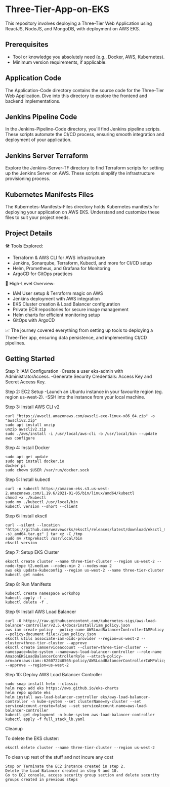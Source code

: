 # Three-Tier-App-on-EKS
This repository involves deploying a Three-Tier Web Application using ReactJS, NodeJS, and MongoDB, with deployment on AWS EKS. 


## Prerequisites

- Tool or knowledge you absolutely need (e.g., Docker, AWS, Kubernetes).
- Minimum version requirements, if applicable.

## Application Code

The Application-Code directory contains the source code for the Three-Tier Web Application. Dive into this directory to explore the frontend and backend implementations.

## Jenkins Pipeline Code
In the Jenkins-Pipeline-Code directory, you'll find Jenkins pipeline scripts. These scripts automate the CI/CD process, ensuring smooth integration and deployment of your application.

## Jenkins Server Terraform
Explore the Jenkins-Server-TF directory to find Terraform scripts for setting up the Jenkins Server on AWS. These scripts simplify the infrastructure provisioning process.

## Kubernetes Manifests Files
The Kubernetes-Manifests-Files directory holds Kubernetes manifests for deploying your application on AWS EKS. Understand and customize these files to suit your project needs.

## Project Details

🛠️ Tools Explored:

- Terraform & AWS CLI for AWS infrastructure
- Jenkins, Sonarqube, Terraform, Kubectl, and more for CI/CD setup
- Helm, Prometheus, and Grafana for Monitoring
- ArgoCD for GitOps practices

🚢 High-Level Overview:
- IAM User setup & Terraform magic on AWS
- Jenkins deployment with AWS integration
- EKS Cluster creation & Load Balancer configuration
- Private ECR repositories for secure image management
- Helm charts for efficient monitoring setup
- GitOps with ArgoCD 

📈 The journey covered everything from setting up tools to deploying a Three-Tier app, ensuring data persistence, and implementing CI/CD pipelines.


## Getting Started

Step 1: IAM Configuration
-Create a user eks-admin with AdministratorAccess.
-Generate Security Credentials: Access Key and Secret Access Key.

Step 2: EC2 Setup
-Launch an Ubuntu instance in your favourite region (eg. region us-west-2).
-SSH into the instance from your local machine.

Step 3: Install AWS CLI v2
```
curl "https://awscli.amazonaws.com/awscli-exe-linux-x86_64.zip" -o "awscliv2.zip"
sudo apt install unzip
unzip awscliv2.zip
sudo ./aws/install -i /usr/local/aws-cli -b /usr/local/bin --update
aws configure
```
Step 4: Install Docker
```
sudo apt-get update
sudo apt install docker.io
docker ps
sudo chown $USER /var/run/docker.sock
```
Step 5: Install kubectl
```
curl -o kubectl https://amazon-eks.s3.us-west-2.amazonaws.com/1.19.6/2021-01-05/bin/linux/amd64/kubectl
chmod +x ./kubectl
sudo mv ./kubectl /usr/local/bin
kubectl version --short --client
```
Step 6: Install eksctl
```
curl --silent --location "https://github.com/weaveworks/eksctl/releases/latest/download/eksctl_$(uname -s)_amd64.tar.gz" | tar xz -C /tmp
sudo mv /tmp/eksctl /usr/local/bin
eksctl version
```
Step 7: Setup EKS Cluster
```
eksctl create cluster --name three-tier-cluster --region us-west-2 --node-type t2.medium --nodes-min 2 --nodes-max 2
aws eks update-kubeconfig --region us-west-2 --name three-tier-cluster
kubectl get nodes
```
Step 8: Run Manifests
```
kubectl create namespace workshop
kubectl apply -f .
kubectl delete -f .
```
Step 9: Install AWS Load Balancer
```
curl -O https://raw.githubusercontent.com/kubernetes-sigs/aws-load-balancer-controller/v2.5.4/docs/install/iam_policy.json
aws iam create-policy --policy-name AWSLoadBalancerControllerIAMPolicy --policy-document file://iam_policy.json
eksctl utils associate-iam-oidc-provider --region=us-west-2 --cluster=three-tier-cluster --approve
eksctl create iamserviceaccount --cluster=three-tier-cluster --namespace=kube-system --name=aws-load-balancer-controller --role-name AmazonEKSLoadBalancerControllerRole --attach-policy-arn=arn:aws:iam::626072240565:policy/AWSLoadBalancerControllerIAMPolicy --approve --region=us-west-2
```
Step 10: Deploy AWS Load Balancer Controller
```
sudo snap install helm --classic
helm repo add eks https://aws.github.io/eks-charts
helm repo update eks
helm install aws-load-balancer-controller eks/aws-load-balancer-controller -n kube-system --set clusterName=my-cluster --set serviceAccount.create=false --set serviceAccount.name=aws-load-balancer-controller
kubectl get deployment -n kube-system aws-load-balancer-controller
kubectl apply -f full_stack_lb.yaml
```

Cleanup

To delete the EKS cluster:
```
eksctl delete cluster --name three-tier-cluster --region us-west-2
```

To clean up rest of the stuff and not incure any cost
```
Stop or Terminate the EC2 instance created in step 2.
Delete the Load Balancer created in step 9 and 10.
Go to EC2 console, access security group section and delete security groups created in previous steps
```


